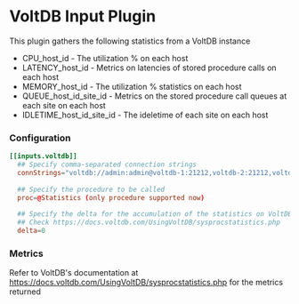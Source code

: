 # VoltDB Input Plugin

This plugin gathers the following statistics from a VoltDB instance

* CPU_host_id - The utilization % on each host
* LATENCY_host_id - Metrics on latencies of stored procedure calls on each host
* MEMORY_host_id - The utilization % statistics on each host
* QUEUE_host_id_site_id - Metrics on the stored procedure call queues at each site on each host
* IDLETIME_host_id_site_id - The ideletime of each site on each host

### Configuration

```toml
[[inputs.voltdb]]
  ## Specify comma-separated connection strings
  connStrings="voltdb://admin:admin@voltdb-1:21212,voltdb-2:21212,voltdb-3"
  
  ## Specify the procedure to be called
  proc=@Statistics (only procedure supported now)
  
  ## Specify the delta for the accumulation of the statistics on VoltDB
  ## Check https://docs.voltdb.com/UsingVoltDB/sysprocstatistics.php
  delta=0
```

### Metrics
Refer to VoltDB's documentation at https://docs.voltdb.com/UsingVoltDB/sysprocstatistics.php for the metrics returned
  
